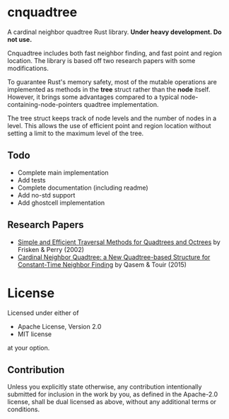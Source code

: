 # cnquadtree

A cardinal neighbor quadtree Rust library. **Under heavy development. Do not use.**

Cnquadtree includes both fast neighbor finding, and fast point and region location. The library is based off two research papers with some modifications.

To guarantee Rust's memory safety, most of the mutable operations are implemented as methods in the **tree** struct rather than the **node** itself. However, it brings some advantages compared to a typical node-containing-node-pointers quadtree implementation.

The tree struct keeps track of node levels and the number of nodes in a level. This allows the use of efficient point and region location without setting a limit to the maximum level of the tree.

## Todo
* Complete main implementation
* Add tests
* Complete documentation (including readme)
* Add no-std support
* Add ghostcell implementation

## Research Papers
* [Simple and Efficient Traversal Methods for Quadtrees and Octrees](https://www.merl.com/publications/docs/TR2002-41.pdf) by Frisken & Perry (2002)
* [Cardinal Neighbor Quadtree: a New Quadtree-based
  Structure for Constant-Time Neighbor Finding](https://www.ijcaonline.org/research/volume132/number8/qasem-2015-ijca-907501.pdf) by Qasem & Touir (2015)

# License
Licensed under either of
* Apache License, Version 2.0
* MIT license

at your option.

## Contribution
Unless you explicitly state otherwise, any contribution intentionally submitted for inclusion in the work by you, as defined in the Apache-2.0 license, shall be dual licensed as above, without any additional terms or conditions.
